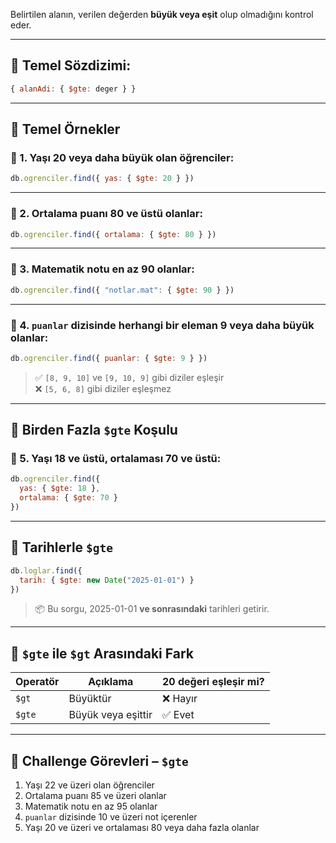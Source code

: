 
Belirtilen alanın, verilen değerden **büyük veya eşit** olup olmadığını kontrol eder.

---

## 🔹 Temel Sözdizimi:

```js
{ alanAdi: { $gte: deger } }
```

---

## 🧪 Temel Örnekler

### 🎯 1. Yaşı 20 veya daha büyük olan öğrenciler:

```js
db.ogrenciler.find({ yas: { $gte: 20 } })
```

---

### 🎯 2. Ortalama puanı 80 ve üstü olanlar:

```js
db.ogrenciler.find({ ortalama: { $gte: 80 } })
```

---

### 🎯 3. Matematik notu en az 90 olanlar:

```js
db.ogrenciler.find({ "notlar.mat": { $gte: 90 } })
```

---

### 🎯 4. `puanlar` dizisinde herhangi bir eleman 9 veya daha büyük olanlar:

```js
db.ogrenciler.find({ puanlar: { $gte: 9 } })
```

> ✅ `[8, 9, 10]` ve `[9, 10, 9]` gibi diziler eşleşir  
> ❌ `[5, 6, 8]` gibi diziler eşleşmez

---

## 🧩 Birden Fazla `$gte` Koşulu

### 🎯 5. Yaşı 18 ve üstü, ortalaması 70 ve üstü:

```js
db.ogrenciler.find({
  yas: { $gte: 18 },
  ortalama: { $gte: 70 }
})
```

---

## 📅 Tarihlerle `$gte`

```js
db.loglar.find({
  tarih: { $gte: new Date("2025-01-01") }
})
```

> 📦 Bu sorgu, 2025-01-01 **ve sonrasındaki** tarihleri getirir.

---

## 🧠 `$gte` ile `$gt` Arasındaki Fark

|Operatör|Açıklama|20 değeri eşleşir mi?|
|---|---|---|
|`$gt`|Büyüktür|❌ Hayır|
|`$gte`|Büyük veya eşittir|✅ Evet|

---

## 🎯 Challenge Görevleri – `$gte`

1. Yaşı 22 ve üzeri olan öğrenciler
2. Ortalama puanı 85 ve üzeri olanlar
3. Matematik notu en az 95 olanlar
4. `puanlar` dizisinde 10 ve üzeri not içerenler
5. Yaşı 20 ve üzeri ve ortalaması 80 veya daha fazla olanlar
